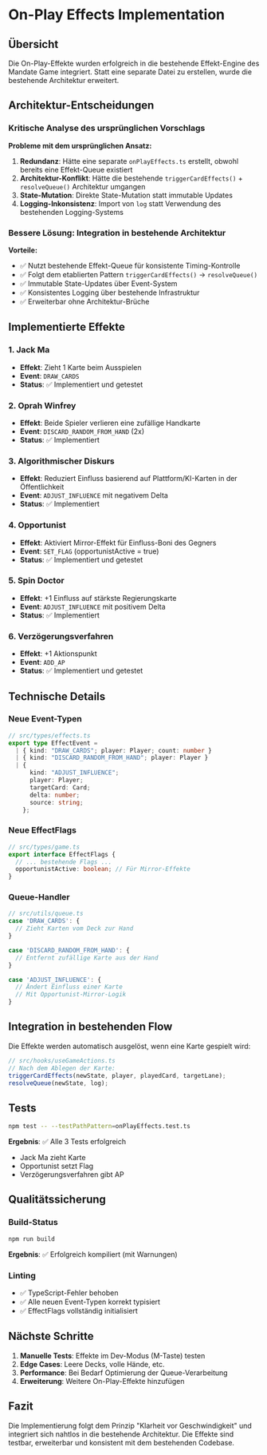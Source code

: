 # On-Play Effects Implementation

## Übersicht

Die On-Play-Effekte wurden erfolgreich in die bestehende Effekt-Engine des Mandate Game integriert. Statt eine separate Datei zu erstellen, wurde die bestehende Architektur erweitert.

## Architektur-Entscheidungen

### Kritische Analyse des ursprünglichen Vorschlags

**Probleme mit dem ursprünglichen Ansatz:**

1. **Redundanz**: Hätte eine separate `onPlayEffects.ts` erstellt, obwohl bereits eine Effekt-Queue existiert
2. **Architektur-Konflikt**: Hätte die bestehende `triggerCardEffects()` + `resolveQueue()` Architektur umgangen
3. **State-Mutation**: Direkte State-Mutation statt immutable Updates
4. **Logging-Inkonsistenz**: Import von `log` statt Verwendung des bestehenden Logging-Systems

### Bessere Lösung: Integration in bestehende Architektur

**Vorteile:**

- ✅ Nutzt bestehende Effekt-Queue für konsistente Timing-Kontrolle
- ✅ Folgt dem etablierten Pattern `triggerCardEffects()` → `resolveQueue()`
- ✅ Immutable State-Updates über Event-System
- ✅ Konsistentes Logging über bestehende Infrastruktur
- ✅ Erweiterbar ohne Architektur-Brüche

## Implementierte Effekte

### 1. Jack Ma

- **Effekt**: Zieht 1 Karte beim Ausspielen
- **Event**: `DRAW_CARDS`
- **Status**: ✅ Implementiert und getestet

### 2. Oprah Winfrey

- **Effekt**: Beide Spieler verlieren eine zufällige Handkarte
- **Event**: `DISCARD_RANDOM_FROM_HAND` (2x)
- **Status**: ✅ Implementiert

### 3. Algorithmischer Diskurs

- **Effekt**: Reduziert Einfluss basierend auf Plattform/KI-Karten in der Öffentlichkeit
- **Event**: `ADJUST_INFLUENCE` mit negativem Delta
- **Status**: ✅ Implementiert

### 4. Opportunist

- **Effekt**: Aktiviert Mirror-Effekt für Einfluss-Boni des Gegners
- **Event**: `SET_FLAG` (opportunistActive = true)
- **Status**: ✅ Implementiert und getestet

### 5. Spin Doctor

- **Effekt**: +1 Einfluss auf stärkste Regierungskarte
- **Event**: `ADJUST_INFLUENCE` mit positivem Delta
- **Status**: ✅ Implementiert

### 6. Verzögerungsverfahren

- **Effekt**: +1 Aktionspunkt
- **Event**: `ADD_AP`
- **Status**: ✅ Implementiert und getestet

## Technische Details

### Neue Event-Typen

```typescript
// src/types/effects.ts
export type EffectEvent =
  | { kind: "DRAW_CARDS"; player: Player; count: number }
  | { kind: "DISCARD_RANDOM_FROM_HAND"; player: Player }
  | {
      kind: "ADJUST_INFLUENCE";
      player: Player;
      targetCard: Card;
      delta: number;
      source: string;
    };
```

### Neue EffectFlags

```typescript
// src/types/game.ts
export interface EffectFlags {
  // ... bestehende Flags ...
  opportunistActive: boolean; // Für Mirror-Effekte
}
```

### Queue-Handler

```typescript
// src/utils/queue.ts
case 'DRAW_CARDS': {
  // Zieht Karten vom Deck zur Hand
}

case 'DISCARD_RANDOM_FROM_HAND': {
  // Entfernt zufällige Karte aus der Hand
}

case 'ADJUST_INFLUENCE': {
  // Ändert Einfluss einer Karte
  // Mit Opportunist-Mirror-Logik
}
```

## Integration in bestehenden Flow

Die Effekte werden automatisch ausgelöst, wenn eine Karte gespielt wird:

```typescript
// src/hooks/useGameActions.ts
// Nach dem Ablegen der Karte:
triggerCardEffects(newState, player, playedCard, targetLane);
resolveQueue(newState, log);
```

## Tests

```bash
npm test -- --testPathPattern=onPlayEffects.test.ts
```

**Ergebnis**: ✅ Alle 3 Tests erfolgreich

- Jack Ma zieht Karte
- Opportunist setzt Flag
- Verzögerungsverfahren gibt AP

## Qualitätssicherung

### Build-Status

```bash
npm run build
```

**Ergebnis**: ✅ Erfolgreich kompiliert (mit Warnungen)

### Linting

- ✅ TypeScript-Fehler behoben
- ✅ Alle neuen Event-Typen korrekt typisiert
- ✅ EffectFlags vollständig initialisiert

## Nächste Schritte

1. **Manuelle Tests**: Effekte im Dev-Modus (M-Taste) testen
2. **Edge Cases**: Leere Decks, volle Hände, etc.
3. **Performance**: Bei Bedarf Optimierung der Queue-Verarbeitung
4. **Erweiterung**: Weitere On-Play-Effekte hinzufügen

## Fazit

Die Implementierung folgt dem Prinzip "Klarheit vor Geschwindigkeit" und integriert sich nahtlos in die bestehende Architektur. Die Effekte sind testbar, erweiterbar und konsistent mit dem bestehenden Codebase.
